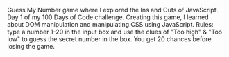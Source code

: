 Guess My Number game where I explored the Ins and Outs of JavaScript. Day 1 of my 100 Days of Code challenge. Creating this game, I learned about DOM manipulation and manipulating CSS using JavaScript. 
Rules: type a number 1-20 in the input box and use the clues of "Too high" & "Too low" to guess the secret number in the box. You get 20 chances before losing the game. 
